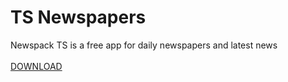 # TS Newspapers

Newspack TS is a free app for daily newspapers and latest news <br><br>
[DOWNLOAD](https://play.google.com/store/apps/details?id=com.izhandroid.newsbox.ts)
